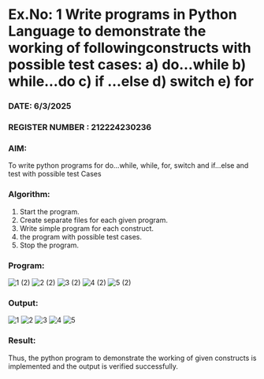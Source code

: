 # Ex.No: 1 Write programs in Python Language to demonstrate the working of followingconstructs with possible test cases: a) do…while b) while…do c) if …else d) switch e) for 

### DATE: 6/3/2025                                                                           
### REGISTER NUMBER : 212224230236

### AIM:  
To write python programs for do…while, while, for, switch and if…else and test with possible test 
Cases 

### Algorithm:
1. Start the program.
2. Create separate files for each given program.
3. Write simple program for each construct.
4.  the program with possible test cases.
5. Stop the program.
### Program:
![1 (2)](https://github.com/user-attachments/assets/a2ee5898-975e-4f88-81af-0a449b1bfdd8)
![2 (2)](https://github.com/user-attachments/assets/dd89ca31-47b9-408f-bc9c-72fbb063291a)
![3 (2)](https://github.com/user-attachments/assets/c5bdddf8-58a2-42f6-a020-4b1b84fbde7c)
![4 (2)](https://github.com/user-attachments/assets/c5c962ef-b7dc-4bc6-86a8-5f99bf80dd08)
![5 (2)](https://github.com/user-attachments/assets/839dfc44-cd9a-434d-a65a-8e6d55a91c5e)

### Output:
![1](https://github.com/user-attachments/assets/1498c640-cad4-4376-9809-bb506c848ea7)
![2](https://github.com/user-attachments/assets/a0234ec3-e78d-45be-b175-97fa9bf549d6)
![3](https://github.com/user-attachments/assets/e186f618-15a2-4d9e-9166-0ee0da02b2d3)
![4](https://github.com/user-attachments/assets/cedf904a-a446-4178-b6df-a5077c266f53)
![5](https://github.com/user-attachments/assets/1d24a27b-f221-4eea-97a3-fbf6d264d059)

### Result:
Thus, the python program to demonstrate the working of given constructs is implemented and the output is verified successfully.


